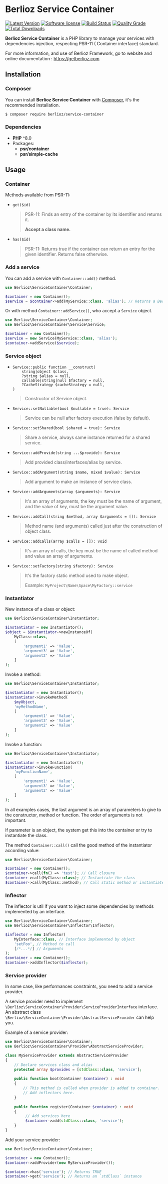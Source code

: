 # Berlioz Service Container

[![Latest Version](https://img.shields.io/packagist/v/berlioz/service-container.svg?style=flat-square)](https://github.com/BerliozFramework/ServiceContainer/releases)
[![Software license](https://img.shields.io/github/license/BerliozFramework/ServiceContainer.svg?style=flat-square)](https://github.com/BerliozFramework/ServiceContainer/blob/2.x/LICENSE)
[![Build Status](https://img.shields.io/github/actions/workflow/status/BerliozFramework/ServiceContainer/tests.yml?branch=2.x&style=flat-square)](https://github.com/BerliozFramework/ServiceContainer/actions/workflows/tests.yml?query=branch%3A2.x)
[![Quality Grade](https://img.shields.io/codacy/grade/cb21d20358cc4ba2be5ab42bf0ddb8b2/2.x.svg?style=flat-square)](https://www.codacy.com/manual/BerliozFramework/ServiceContainer)
[![Total Downloads](https://img.shields.io/packagist/dt/berlioz/service-container.svg?style=flat-square)](https://packagist.org/packages/berlioz/service-container)

**Berlioz Service Container** is a PHP library to manage your services with dependencies injection, respecting PSR-11 (
Container interface) standard.

For more information, and use of Berlioz Framework, go to website and online documentation :
https://getberlioz.com

## Installation

### Composer

You can install **Berlioz Service Container** with [Composer](https://getcomposer.org/), it's the recommended
installation.

```bash
$ composer require berlioz/service-container
```

### Dependencies

* **PHP** ^8.0
* Packages:
    * **psr/container**
    * **psr/simple-cache**

## Usage

### Container

Methods available from PSR-11:

- `get($id)`

  > PSR-11: Finds an entry of the container by its identifier and returns it.
  >
  > **Accept a class name.**

- `has($id)`

  > PSR-11: Returns true if the container can return an entry for the given identifier.
  > Returns false otherwise.

### Add a service

You can add a service with `Container::add()` method.

```php
use Berlioz\ServiceContainer\Container;

$container = new Container();
$service = $container->add(MyService::class, 'alias'); // Returns a Berlioz\ServiceContainer\Service\Service object
```

Or with method `Container::addService()`, who accept a `Service` object.

```php
use Berlioz\ServiceContainer\Container;
use Berlioz\ServiceContainer\Service\Service;

$container = new Container();
$service = new Service(MyService::class, 'alias');
$container->addService($service);
```

### Service object

- ```
  Service::public function __construct(
      string|object $class,
      ?string $alias = null,
      callable|string|null $factory = null,
      ?CacheStrategy $cacheStrategy = null,
  )
  ```

  > Constructor of Service object.

- `Service::setNullable(bool $nullable = true): Service`

  > Service can be null after factory execution (false by default).

- `Service::setShared(bool $shared = true): Service`

  > Share a service, always same instance returned for a shared service.

- `Service::addProvide(string ...$provide): Service`

  > Add provided class/interfaces/alias by service.

- `Service::addArgument(string $name, mixed $value): Service`

  > Add argument to make an instance of service class.

- `Service::addArguments(array $arguments): Service`

  > It's an array of arguments, the key must be the name of argument, and the value of key, must be the argument value.

- `Service::addCall(string $method, array $arguments = []): Service`

  > Method name (and arguments) called just after the construction of object class.

- `Service::addCalls(array $calls = []): void`

  > It's an array of calls, the key must be the name of called method and value an array of arguments.

- `Service::setFactory(string $factory): Service`

  > It's the factory static method used to make object.
  >
  > Example: `MyProject\Name\Space\MyFactory::service`

### Instantiator

New instance of a class or object:

```php
use Berlioz\ServiceContainer\Instantiator;

$instantiator = new Instantiator();
$object = $instantiator->newInstanceOf(
    MyClass::class,
    [
        'argument1' => 'Value',
        'argument3' => 'Value',
        'argument2' => 'Value'
    ]
);
```

Invoke a method:

```php
use Berlioz\ServiceContainer\Instantiator;

$instantiator = new Instantiator();
$instantiator->invokeMethod(
    $myObject,
    'myMethodName',
    [
        'argument1' => 'Value',
        'argument3' => 'Value',
        'argument2' => 'Value'
    ]
);
```

Invoke a function:

```php
use Berlioz\ServiceContainer\Instantiator;

$instantiator = new Instantiator();
$instantiator->invokeFunction(
    'myFunctionName',
    [
        'argument1' => 'Value',
        'argument3' => 'Value',
        'argument2' => 'Value'
    ]
);
```

In all examples cases, the last argument is an array of parameters to give to the constructor, method or function. The
order of arguments is not important.

If parameter is an object, the system get this into the container or try to instantiate the class.

The method `Container::call()` call the good method of the instantiator according value:

```php
use Berlioz\ServiceContainer\Container;

$container = new Container();
$container->call(fn() => 'test'); // Call closure
$container->call(MyClass::class); // Instantiate the class
$container->call(MyClass::method); // Call static method or instantiate the class and call method 
```

### Inflector

The inflector is util if you want to inject some dependencies by methods implemented by an interface.

```php
use Berlioz\ServiceContainer\Container;
use Berlioz\ServiceContainer\Inflector\Inflector;

$inflector = new Inflector(
    MyInterface::class, // Interface implemented by object
    'setFoo', // Method to call
    [/*...*/] // Arguments
);
$container = new Container();
$container->addInflector($inflector);
```

### Service provider

In some case, like performances constraints, you need to add a service provider.

A service provider need to implement `\Berlioz\ServiceContainer\Provider\ServiceProviderInterface` interface. An
abstract class `\Berlioz\ServiceContainer\Provider\AbstractServiceProvider` can help you.

Example of a service provider:

```php
use Berlioz\ServiceContainer\Container;
use Berlioz\ServiceContainer\Provider\AbstractServiceProvider;

class MyServiceProvider extends AbstractServiceProvider
{
    // Declare services class and alias
    protected array $provides = [stdClass::class, 'service'];
    
    public function boot(Container $container) : void
    {
        // This method is called when provider is added to container.
        // Add inflectors here.
    }
    
    public function register(Container $container) : void
    {
         // Add services here
         $container->add(stdClass::class, 'service');
    }
}
```

Add your service provider:

```php
use Berlioz\ServiceContainer\Container;

$container = new Container();
$container->addProvider(new MyServiceProvider());

$container->has('service'); // Returns TRUE
$container->get('service'); // Returns an `stdClass` instance
```